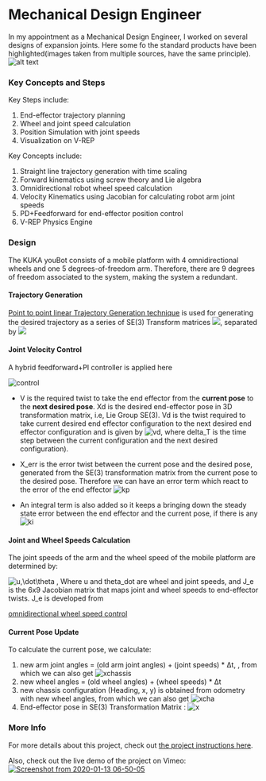 
# Mechanical Design Engineer
In my appointment as a Mechanical Design Engineer, I worked on several designs of expansion joints. Here some fo the standard products have been highlighted(images taken from multiple sources, have the same principle).
![alt text](https://i.ytimg.com/vi/zfYSGZto2Gk/hqdefault.jpg)
### Key Concepts and Steps
Key Steps include:
1. End-effector trajectory planning
2. Wheel and joint speed calculation
3. Position Simulation with joint speeds
4. Visualization on V-REP 

Key Concepts include: 
1. Straight line trajectory generation with time scaling
2. Forward kinematics using screw theory and Lie algebra
3. Omnidirectional robot wheel speed calculation
4. Velocity Kinematics using Jacobian for calculating robot arm joint speeds
5. PD+Feedforward for end-effector position control
6. V-REP Physics Engine


### Design 

The KUKA youBot consists of a mobile platform with 4 omnidirectional wheels and one 5 degrees-of-freedom arm. Therefore, there are
9 degrees of freedom associated to the system, making the system a redundant. 

#### Trajectory Generation
[Point to point linear Trajectory Generation technique](https://youtu.be/1JRMqfEm79c) is used for generating the desired trajectory as a series of 
SE(3) Transform matrices <img src="https://latex.codecogs.com/gif.latex?X_d"/>, separated by <img src="https://latex.codecogs.com/gif.latex?\Delta_t"/>

#### Joint Velocity Control
A hybrid feedforward+PI controller is applied here 
     
![control](https://latex.codecogs.com/gif.latex?V(t)&space;=&space;[Ad_{X^{-1}X_d}]&space;V_d(t)&space;&plus;&space;K_{p}&space;X_{err}(t)&space;&plus;&space;K_{i}&space;\int_{0}^{t}&space;X_{err}(t)&space;dt)     
  - V is the required twist to take the end effector from the **current pose** to the **next desired pose**. Xd is the desired end-effector pose in 3D transformation matrix, i.e, Lie Group SE(3).
  Vd is the twist required to take current desired end effector configuration to the next desired end effector configuration and is given by
![vd](https://latex.codecogs.com/gif.latex?[V_d]&space;=&space;(1&space;/&space;\Delta&space;t)&space;log(X_d^{-1}&space;X_{d,&space;next})), where delta_T is the time step between the current configuration and the next desired configuration). 
  
  -  X_err is the error twist between the current pose and the desired pose, generated from the SE(3) transformation matrix from the current pose to the desired pose.
    Therefore we can have an error term which react to the error of the end effector  ![kp](https://latex.codecogs.com/gif.latex?K_{p}&space;X_{err}(t))
  
  - An integral term is also added so it keeps a bringing down the steady state error between the end effector and the current pose, if there is any
   ![ki](https://latex.codecogs.com/gif.latex?K_{i}&space;\int_{0}^{t}&space;X_{err}(t)&space;dt)

#### Joint and Wheel Speeds Calculation
The joint speeds of the arm and the wheel speed of the mobile platform are determined by: 

![u,\dot\theta](https://latex.codecogs.com/gif.latex?[u,\dot\theta]&space;=&space;J_e^{&plus;}&space;V)
, Where u and theta_dot are wheel and joint speeds, and J_e is the 6x9 Jacobian matrix that maps joint and wheel speeds to end-effector twists. J_e is developed from 

[omnidirectional wheel speed control](https://youtu.be/NcOT9hOsceE)

#### Current Pose Update
To calculate the current pose, we calculate:

1. new arm joint angles = (old arm joint angles) + (joint speeds) * Δt, , from which we can also 
get ![xchassis](https://latex.codecogs.com/gif.latex?X_{chassis-to-end-effector})
2. new wheel angles = (old wheel angles) + (wheel speeds) * Δt
3. new chassis configuration (Heading, x, y) is obtained from odometry with new wheel angles, from which we can also 
get ![xcha](https://latex.codecogs.com/gif.latex?X_{chassis})
4. End-effector pose in SE(3) Transformation Matrix : ![x](https://latex.codecogs.com/gif.latex?X&space;=&space;X_{chassis}X_{chassis-to-end-effector})

### More Info
For more details about this project, check out [the project instructions here](http://hades.mech.northwestern.edu/index.php/Mobile_Manipulation_Capstone). 

Also, check out the live demo of the project on Vimeo:
[![Screenshot from 2020-01-13 06-50-05](https://user-images.githubusercontent.com/39393023/72257326-fe0dac00-35d0-11ea-8b9e-05db4616e818.png)](https://vimeo.com/538476673)
